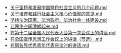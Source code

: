 - [关于坚持和发展中国特色社会主义的几个问题.md](3000-自考\资料\KM01-中国近现代史纲要\05-中国近现代历史文献选集\2012-\2013\关于坚持和发展中国特色社会主义的几个问题.md)- [关于培育和践行社会主义核心价值观的意见.md](3000-自考\资料\KM01-中国近现代史纲要\05-中国近现代历史文献选集\2012-\2013\关于培育和践行社会主义核心价值观的意见.md)- [坚持法治国家、法治政府、法治社会一体建设.md](3000-自考\资料\KM01-中国近现代史纲要\05-中国近现代历史文献选集\2012-\2013\坚持法治国家、法治政府、法治社会一体建设.md)- [让网络空间清朗起来.md](3000-自考\资料\KM01-中国近现代史纲要\05-中国近现代历史文献选集\2012-\2013\让网络空间清朗起来.md)- [在第十二届全国人民代表大会第一次会议上的讲话.md](3000-自考\资料\KM01-中国近现代史纲要\05-中国近现代历史文献选集\2012-\2013\在第十二届全国人民代表大会第一次会议上的讲话.md)- [在全国宣传思想工作会议上的讲话（节选）.md](3000-自考\资料\KM01-中国近现代史纲要\05-中国近现代历史文献选集\2012-\2013\在全国宣传思想工作会议上的讲话（节选）.md)- [在同各界优秀青年代表座谈时的讲话.md](3000-自考\资料\KM01-中国近现代史纲要\05-中国近现代历史文献选集\2012-\2013\在同各界优秀青年代表座谈时的讲话.md)